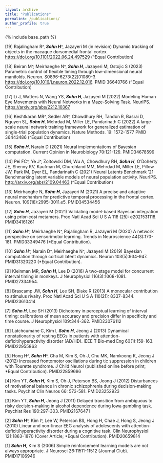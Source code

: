 ```yaml
---
layout: archive
title: "Publications"
permalink: /publications/
author_profile: true
---
```


{% include base_path %}

[19] Rajalingham R^, <em>__Sohn H__</em>^, Jazayeri M (in revision) Dynamic tracking of objects in the macaque dorsomedial frontal cortex. https://doi.org/10.1101/2022.06.24.497529 (^Equal Contribution)

[18] Beiran M^, Meirhaeghe N^, <em>__Sohn H__</em>, Jazayeri M, Ostojic S (2023) Parametric control of flexible timing through low-dimensional neural manifolds. Neuron. S0896-6273(22)01089-3. https://doi.org/10.1016/j.neuron.2022.12.016. PMID 36640766 (^Equal Contribution)

[17] Li J, Watters N, Wang YS, <em>__Sohn H__</em>, Jazayeri M (2022) Modeling Human Eye Movements with Neural Networks in a Maze-Solving Task. NeurIPS. https://arxiv.org/abs/2212.10367

[16] Keshtkaran MR^, Sedler AR^, Chowdhury RH, Tandon R, Basrai D, Nguyen SL, <em>__Sohn H__</em>, Mehrdad M, Miller LE, Pandarinath C (2022) A large-scale neural network training framework for generalized estimation of single-trial population dynamics. Nature Methods. 19: 1572-1577 PMID 36443486 (^Equal Contribution)

[15] <em>__Sohn H__</em>, Narain D (2021) Neural implementations of Bayesian computation. Current Opinion in Neurobiology 70:121-129. PMID34678599

[14] Pei FC^, Ye J^, Zoltowski DM, Wu A, Chowdhury RH, <em>__Sohn H__</em>, O’Doherty JE, Shenoy KV, Kaufman M, Churchland MM, Mehrdad M, Miller LE, Pillow JW, Park IM, Dyer EL, Pandarinath C (2021) Neural Latents Benchmark ’21: Benchmarking latent variable models of neural population activity. NeurIPS. http://arxiv.org/abs/2109.04463 (^Equal Contribution)

[13] Meirhaeghe N, <em>__Sohn H__</em>, Jazayeri M (2021) A precise and adaptive neural mechanism for predictive temporal processing in the frontal cortex. Neuron. 109(18):2995-3011.e5. PMID34534456

[12] <em>__Sohn H__</em>, Jazayeri M (2021) Validating model-based Bayesian integration using prior-cost metamers. Proc Natl Acad Sci U S A 118 (25): e2021531118. PMID34161261

[11] <em>__Sohn H__</em>^, Meirhaeghe N^, Rajalingham R, Jazayeri M (2020) A network perspective on sensorimotor learning. Trends in Neuroscience 44(3):170-181. PMID33349476 (*Equal Contribution).

[10] <em>__Sohn H__</em>^, Narain D^, Meirhaeghe N^, Jazayeri M (2019) Bayesian computation through cortical latent dynamics. Neuron 103(5):934-947. PMID31320220 (*Equal Contribution).

[9] Kleinman MR, <em>__Sohn H__</em>, Lee D (2016) A two-stage model for concurrent interval timing in monkeys. J Neurophysiol 116(3):1068-1081. PMID27334954.

[8] Brascamp JW, <em>__Sohn H__</em>, Lee SH, Blake R (2013) A monocular contribution to stimulus rivalry. Proc Natl Acad Sci U S A 110(21): 8337-8344. PMID23610414

[7] <em>__Sohn H__</em>, Lee SH (2013) Dichotomy in perceptual learning of interval timing: calibrations of mean accuracy and precision differ in specificity and time course. J Neurophysiol 109:344-362. PMID23076112

[6] Latchoumane C, Kim I, <em>__Sohn H__</em>, Jeong J (2013) Dynamical nonstationarity of resting EEGs in patients with attention-deficit/hyperactivity disorder (AD/HD). IEEE T Bio-med Eng 60(1):159-163. PMID22955863

[5] Hong H^, <em>__Sohn H__</em>^, Cha M, Kim S, Oh J, Chu MK, Namkoong K, Jeong J (2012) Increased frontomotor oscillations during tic suppression in children with Tourette syndrome. J Child Neurol (published online before print; *Equal Contribution). PMID22859696

[4] Kim YT, <em>__Sohn H__</em>, Kim S, Oh J, Peterson BS, Jeong J (2012) Disturbances of motivational balance in chronic schizophrenia during decision-making tasks. Psychiat Clin Neuros 66: 573-581. PMID23252923

[3] Kim YT, <em>__Sohn H__</em>, Jeong J (2011) Delayed transition from ambiguous to risky decision-making in alcohol dependence during Iowa gambling task. Psychiat Res 190:297-303. PMID21676471

[2] <em>__Sohn H__</em>^, Kim I^, Lee W, Peterson BS, Hong H, Chae J, Hong S, Jeong J (2010) Linear and non-linear EEG analysis of adolescents with attention-deficit/hyperactivity disorder during a cognitive task. Clin Neurophysiol 121:1863-1870 (Cover Article; *Equal Contribution). PMID20659814

[1] <em>__Sohn H__</em>, Kim S (2006) Simple reinforcement learning models are not always appropriate. J Neurosci 26:11511-11512 (Journal Club). PMID17106946
